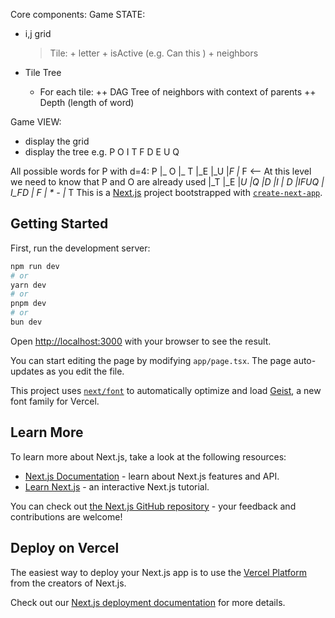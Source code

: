 Core components:
Game STATE:
- i,j grid
    > Tile:
        + letter
        + isActive (e.g. Can this )
        + neighbors

- Tile Tree
    + For each tile:
        ++ DAG Tree of neighbors with context of parents
        ++ Depth (length of word)

Game VIEW:
- display the grid
- display the tree
e.g. 
P O I
T F D
E U Q

All possible words for P with d=4:
P
|_  O
    |_  T
        |_E
        |_U
        |_F
    |_  F       <-- At this level we need to know that P and O are already used
        |_T
        |_E
        |_U
        |_Q
        |_D
        |_I
    |_  D
        |_IFUQ
    |_  I_FD
|_  F
    |_  * - 
|_  T
This is a [Next.js](https://nextjs.org) project bootstrapped with [`create-next-app`](https://nextjs.org/docs/app/api-reference/cli/create-next-app).

## Getting Started

First, run the development server:

```bash
npm run dev
# or
yarn dev
# or
pnpm dev
# or
bun dev
```

Open [http://localhost:3000](http://localhost:3000) with your browser to see the result.

You can start editing the page by modifying `app/page.tsx`. The page auto-updates as you edit the file.

This project uses [`next/font`](https://nextjs.org/docs/app/building-your-application/optimizing/fonts) to automatically optimize and load [Geist](https://vercel.com/font), a new font family for Vercel.

## Learn More

To learn more about Next.js, take a look at the following resources:

- [Next.js Documentation](https://nextjs.org/docs) - learn about Next.js features and API.
- [Learn Next.js](https://nextjs.org/learn) - an interactive Next.js tutorial.

You can check out [the Next.js GitHub repository](https://github.com/vercel/next.js) - your feedback and contributions are welcome!

## Deploy on Vercel

The easiest way to deploy your Next.js app is to use the [Vercel Platform](https://vercel.com/new?utm_medium=default-template&filter=next.js&utm_source=create-next-app&utm_campaign=create-next-app-readme) from the creators of Next.js.

Check out our [Next.js deployment documentation](https://nextjs.org/docs/app/building-your-application/deploying) for more details.
